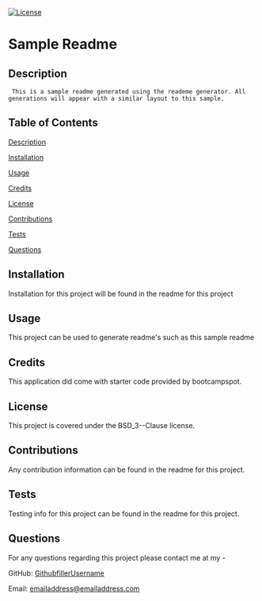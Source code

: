 [![License](https://img.shields.io/badge/License-BSD_3--Clause-blue.svg)](https://opensource.org/licenses/BSD-3-Clause)

# Sample Readme 

## Description 

	 This is a sample readme generated using the reademe generator. All generations will appear with a similar layout to this sample. 

## Table of Contents

  [Description](#description)

  [Installation](#installation)

  [Usage](#usage)

  [Credits](#credits)

  [License](#license)

  [Contributions](#contributions)

  [Tests](#tests)

  [Questions](#questions)

  ## Installation

Installation for this project will be found in the readme for this project 

## Usage 

This project can be used to generate readme's such as this sample readme 

## Credits 

This application did come with starter code provided by bootcampspot. 

## License 

This project is covered under the BSD_3--Clause license. 
 
## Contributions 

Any contribution information can be found in the readme for this project.  

## Tests 

Testing info for this project can be found in the readme for this project.

## Questions 

For any questions regarding this project please contact me at my -

GitHub: [GithubfillerUsername](https://github.com/GithubfillerUsername) 

Email: emailaddress@emailaddress.com
